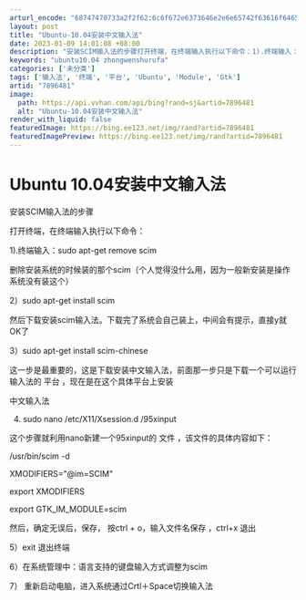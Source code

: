 ```yaml
---
arturl_encode: "68747470733a2f2f62:6c6f672e6373646e2e6e65742f63616f64657368656e673131:302f61727469636c652f64657461696c732f37383936343831"
layout: post
title: "Ubuntu-10.04安装中文输入法"
date: 2023-01-09 14:01:08 +08:00
description: "安装SCIM输入法的步骤打开终端，在终端输入执行以下命令：1).终端输入：sudo apt-get "
keywords: "ubuntu10.04 zhongwenshurufa"
categories: ['未分类']
tags: ['输入法', '终端', '平台', 'Ubuntu', 'Module', 'Gtk']
artid: "7896481"
image:
  path: https://api.vvhan.com/api/bing?rand=sj&artid=7896481
  alt: "Ubuntu-10.04安装中文输入法"
render_with_liquid: false
featuredImage: https://bing.ee123.net/img/rand?artid=7896481
featuredImagePreview: https://bing.ee123.net/img/rand?artid=7896481
---
```


# Ubuntu 10.04安装中文输入法

安装SCIM输入法的步骤

打开终端，在终端输入执行以下命令：
  
1).终端输入：sudo apt-get remove scim
  
  
删除安装系统的时候装的那个scim（个人觉得没什么用，因为一般新安装是操作系统没有装这个）
  
  
2）sudo apt-get install scim
  
  
然后下载安装scim输入法。下载完了系统会自己装上，中间会有提示，直接y就OK了
  
  
3）sudo apt-get install scim-chinese
  
  
这一步是最重要的，这是下载安装中文输入法，前面那一步只是下载一个可以运行输入法的
平台
，现在是在这个具体平台上安装
  
  
中文输入法
  
  
4) sudo nano /etc/X11/Xsession.d /95xinput
  
  
这个步骤就利用nano新建一个95xinput的
文件
，该文件的具体内容如下：
  
  

/usr/bin/scim -d
  
XMODIFIERS="@im=SCIM"
  
export XMODIFIERS
  
export GTK_IM_MODULE=scim

然后，确定无误后，保存，
按ctrl + o，输入文件名保存
，ctrl+x 退出
  
  
5）exit 退出终端

6）在系统管理中：语言支持的键盘输入方式调整为scim
  
7）
重新启动电脑，进入系统通过Crtl＋Space切换输入法